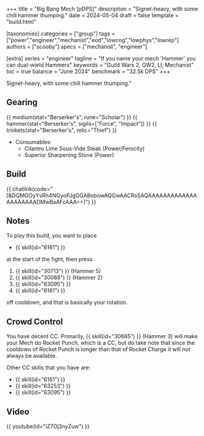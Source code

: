 +++
title = "Big Bang Mech [pDPS]"
description = "Signet-heavy, with some chill hammer thumping."
date = 2024-05-04
draft = false
template = "build.html"

[taxonomies]
categories = ["group"]
tags = ["power","engineer","mechanist","eod","lowcog","lowphys","lowrep"]
authors = ["scooby"]
specs = ["mechanist", "engineer"]

[extra]
series = "engineer"
tagline = "If you name your mech 'Hammer' you can dual-wield Hammers"
keywords = "Guild Wars 2, GW2, LI, Mechanist"
toc = true
balance = "June 2024"
benchmark = "32.5k DPS"
+++

Signet-heavy, with some chill hammer thumping."

## Gearing

{{ medium(stat="Berserker's", rune="Scholar") }}
{{ hammer(stat="Berserker's", sigils=["Force", "Impact"]) }}
{{ trinkets(stat="Berserker's", relic="Thief") }}

- Consumables:
  - Cilantro Lime Sous-Vide Steak (Power/Ferocity)
  - Superior Sharpening Stone (Power)

## Build

{{ chatlink(code="[&DQMGOyYvRh4NGyoPJgGGABobowAQGwAACRsSAQAAAAAAAAAAAAAAAAAAAAADMwBaAFcAAA==]") }}

## Notes

To play this build, you want to place

- {{ skill(id="6161") }}

at the start of the fight, then press

1. {{ skill(id="30713") }} (Hammer 5)
1. {{ skill(id="30088") }} (Hammer 2)
1. {{ skill(id="63095") }}
1. {{ skill(id="6161") }}

off cooldown, and that is basically your rotation.

## Crowd Control

You have decent CC. Primarily, {{ skill(id="30665") }} (Hammer 3) will make your Mech do Rocket Punch, which is a CC, but do take note that since the cooldown of Rocket Punch is longer than that of
Rocket Charge it will not always be available.

Other CC skills that you have are:

- {{ skill(id="6161") }}
- {{ skill(id="63253") }}
- {{ skill(id="63095") }}

## Video

{{ youtube(id="iZ7Oj3nyZuw") }}

